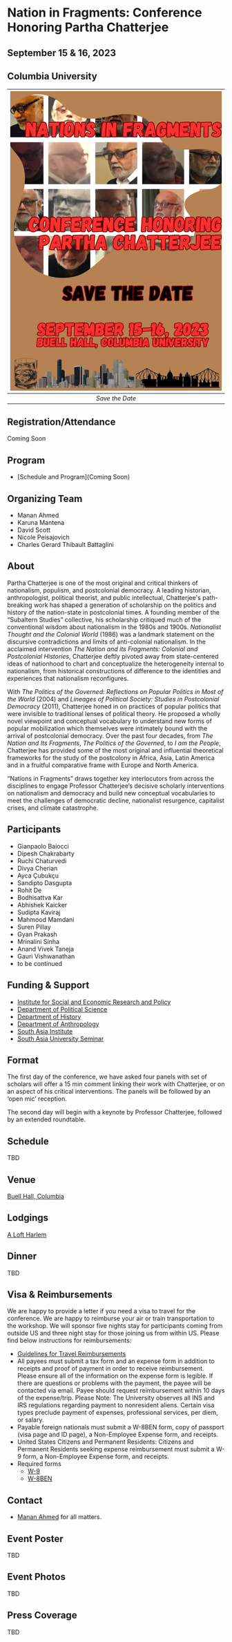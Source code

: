 # Nation in Fragments: Conference Honoring Partha Chatterjee
## September 15 & 16, 2023
## Columbia University

| ![PC](images/pcfest.jpg) |
|:--:|
| *Save the Date* |

## Registration/Attendance
Coming Soon

## Program

- [Schedule and Program](Coming Soon)

## Organizing Team

- Manan Ahmed
- Karuna Mantena
- David Scott
- Nicole Peisajovich
- Charles Gerard Thibault Battaglini

## About

Partha Chatterjee is one of the most original and critical thinkers of nationalism, populism, and postcolonial democracy. A leading historian, anthropologist, political theorist, and public intellectual, Chatterjee's path-breaking work has shaped a generation of scholarship on the politics and history of the nation-state in postcolonial times. A founding member of the “Subaltern Studies” collective, his scholarship critiqued much of the conventional wisdom about nationalism in the 1980s and 1900s. *Nationalist Thought and the Colonial World* (1986) was a landmark statement on the discursive contradictions and limits of anti-colonial nationalism. In the acclaimed intervention *The Nation and its Fragments: Colonial and Postcolonial Histories*, Chatterjee deftly pivoted away from state-centered ideas of nationhood to chart and conceptualize the heterogeneity internal to nationalism, from historical constructions of difference to the identities and experiences that nationalism reconfigures.

With *The Politics of the Governed: Reflections on Popular Politics in Most of the World* (2004) and *Lineages of Political Society: Studies in Postcolonial Democracy* (2011), Chatterjee honed in on practices of popular politics that were invisible to traditional lenses of political theory. He proposed a wholly novel viewpoint and conceptual vocabulary to understand new forms of popular mobilization which themselves were intimately bound with the arrival of postcolonial democracy. Over the past four decades, from *The Nation and Its Fragments*, *The Politics of the Governed*, to *I am the People*, Chatterjee has provided some of the most original and influential theoretical frameworks for the study of the postcolony in Africa, Asia, Latin America and in a fruitful comparative frame with Europe and North America.

“Nations in Fragments” draws together key interlocutors from across the disciplines to engage Professor Chatterjee’s decisive scholarly interventions on nationalism and democracy and build new conceptual vocabularies to meet the challenges of democratic decline, nationalist resurgence, capitalist crises, and climate catastrophe.

## Participants

- Gianpaolo Baiocci
- Dipesh Chakrabarty
- Ruchi Chaturvedi
- Divya Cherian
- Ayca Çubukçu
- Sandipto Dasgupta
- Rohit De
- Bodhisattva Kar
- Abhishek Kaicker
- Sudipta Kaviraj
- Mahmood Mamdani
- Suren Pillay
- Gyan Prakash
- Mrinalini Sinha
- Anand Vivek Taneja
- Gauri Vishwanathan
- to be continued

## Funding & Support
- [Institute for Social and Economic Research and Policy](https://www.iserp.columbia.edu/)
- [Department of Political Science](https://sofheyman.org/)
- [Department of History](http://history.columbia.edu)
- [Department of Anthropology](http://anthropology.columbia.edu)
- [South Asia Institute](http://sai.columbia.edu)
- [South Asia University Seminar](https://universityseminars.columbia.edu/seminars/south-asia/)


## Format

The first day of the conference, we have asked four panels with set of scholars will offer a 15 min comment linking their work with Chatterjee, or on an aspect of his critical interventions. The panels will be followed by an ‘open mic’ reception.

The second day will begin with a keynote by Professor Chatterjee, followed by an extended roundtable.

## Schedule
TBD

## Venue
[Buell Hall, Columbia](https://www.iserp.columbia.edu/sites/default/files/Directions%20to%20Buell%20Hall.pdf)

## Lodgings
[A Loft Harlem](https://www.marriott.com/en-us/hotels/nyclh-aloft-harlem/overview/)

## Dinner
TBD

## Visa & Reimbursements
We are happy to provide a letter if you need a visa to travel for the conference. We are happy to reimburse your air or train transportation to the workshop. We will sponsor five nights stay for participants coming from outside US and three night stay for those joining us from within US. Please find below instructions for reimbursements:
* [Guidelines for Travel Reimbursements](http://history.columbia.edu/resources/reimbursement-and-payment-for-non-cu-employees/)
 * All payees must submit a tax form and an expense form in addition to receipts and proof of payment in order to receive reimbursement. Please ensure all of the information on the expense form is legible. If there are questions or problems with the payment, the payee will be contacted via email. Payee should request reimbursement within 10 days of the expense/trip. Please Note: The University observes all INS and IRS regulations regarding payment to nonresident aliens. Certain visa types preclude payment of expenses, professional services, per diem, or salary.
 * Payable foreign nationals must submit a W-8BEN form, copy of passport (visa page and ID page), a Non-Employee Expense form, and receipts.
 * United States Citizens and Permanent Residents: Citizens and Permanent Residents seeking expense reimbursement must submit a W-9 form, a Non-Employee Expense form, and receipts.
* Required forms
  * [W-9](https://www.irs.gov/pub/irs-pdf/fw9.pdf)
  * [W-8BEN](https://www.irs.gov/pub/irs-pdf/fw8ben.pdf)

## Contact
* [Manan Ahmed](mailto:ma3179@columbia.edu) for all matters.

## Event Poster
TBD

## Event Photos
TBD
## Press Coverage
TBD

